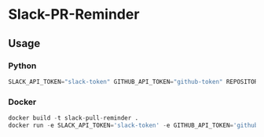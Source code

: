 # Slack-PR-Reminder

## Usage 

### Python
```python 
SLACK_API_TOKEN="slack-token" GITHUB_API_TOKEN="github-token" REPOSITORY="repo-name" SLACK_CHANNEL="#channel-name" python slack_pull_reminder.py
```

### Docker
```python
docker build -t slack-pull-reminder .
docker run -e SLACK_API_TOKEN='slack-token' -e GITHUB_API_TOKEN='github-token' -e REPOSITORY='repo-name' -e SLACK_CHANNEL='#channel-name' slack-pull-reminder
```
